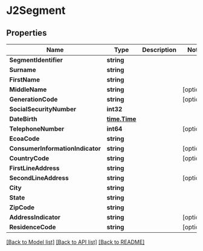 # J2Segment

## Properties

Name | Type | Description | Notes
------------ | ------------- | ------------- | -------------
**SegmentIdentifier** | **string** |  | 
**Surname** | **string** |  | 
**FirstName** | **string** |  | 
**MiddleName** | **string** |  | [optional] 
**GenerationCode** | **string** |  | [optional] 
**SocialSecurityNumber** | **int32** |  | 
**DateBirth** | [**time.Time**](time.Time.md) |  | 
**TelephoneNumber** | **int64** |  | [optional] 
**EcoaCode** | **string** |  | 
**ConsumerInformationIndicator** | **string** |  | [optional] 
**CountryCode** | **string** |  | [optional] 
**FirstLineAddress** | **string** |  | 
**SecondLineAddress** | **string** |  | [optional] 
**City** | **string** |  | 
**State** | **string** |  | 
**ZipCode** | **string** |  | 
**AddressIndicator** | **string** |  | [optional] 
**ResidenceCode** | **string** |  | [optional] 

[[Back to Model list]](../README.md#documentation-for-models) [[Back to API list]](../README.md#documentation-for-api-endpoints) [[Back to README]](../README.md)


